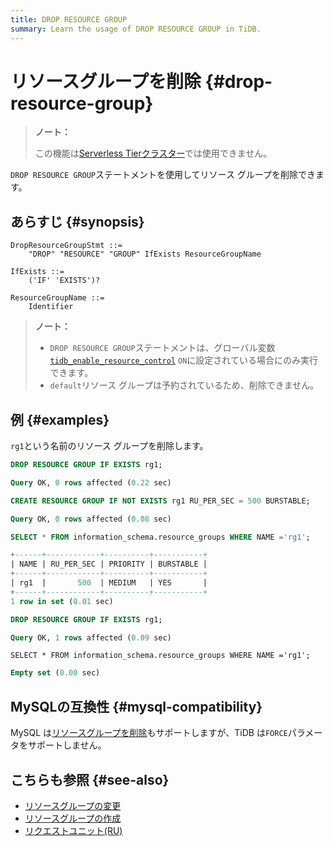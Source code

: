 ```yaml
---
title: DROP RESOURCE GROUP
summary: Learn the usage of DROP RESOURCE GROUP in TiDB.
---
```


# リソースグループを削除 {#drop-resource-group}

<CustomContent platform="tidb-cloud">

> **ノート：**
>
> この機能は[Serverless Tierクラスター](/tidb-cloud/select-cluster-tier.md#serverless-tier-beta)では使用できません。

</CustomContent>

`DROP RESOURCE GROUP`ステートメントを使用してリソース グループを削除できます。

## あらすじ {#synopsis}

```ebnf+diagram
DropResourceGroupStmt ::=
    "DROP" "RESOURCE" "GROUP" IfExists ResourceGroupName

IfExists ::=
    ('IF' 'EXISTS')?

ResourceGroupName ::=
    Identifier
```

> **ノート：**
>
> -   `DROP RESOURCE GROUP`ステートメントは、グローバル変数[`tidb_enable_resource_control`](/system-variables.md#tidb_enable_resource_control-new-in-v660) `ON`に設定されている場合にのみ実行できます。
> -   `default`リソース グループは予約されているため、削除できません。

## 例 {#examples}

`rg1`という名前のリソース グループを削除します。

```sql
DROP RESOURCE GROUP IF EXISTS rg1;
```

```sql
Query OK, 0 rows affected (0.22 sec)
```

```sql
CREATE RESOURCE GROUP IF NOT EXISTS rg1 RU_PER_SEC = 500 BURSTABLE;
```

```sql
Query OK, 0 rows affected (0.08 sec)
```

```sql
SELECT * FROM information_schema.resource_groups WHERE NAME ='rg1';
```

```sql
+------+------------+----------+-----------+
| NAME | RU_PER_SEC | PRIORITY | BURSTABLE |
+------+------------+----------+-----------+
| rg1  |       500  | MEDIUM   | YES       |
+------+------------+----------+-----------+
1 row in set (0.01 sec)
```

```sql
DROP RESOURCE GROUP IF EXISTS rg1;
```

```sql
Query OK, 1 rows affected (0.09 sec)
```

```
SELECT * FROM information_schema.resource_groups WHERE NAME ='rg1';
```

```sql
Empty set (0.00 sec)
```

## MySQLの互換性 {#mysql-compatibility}

MySQL は[リソースグループを削除](https://dev.mysql.com/doc/refman/8.0/en/drop-resource-group.html)もサポートしますが、TiDB は`FORCE`パラメータをサポートしません。

## こちらも参照 {#see-also}

-   [リソースグループの変更](/sql-statements/sql-statement-alter-resource-group.md)
-   [リソースグループの作成](/sql-statements/sql-statement-create-resource-group.md)
-   [リクエストユニット(RU)](/tidb-resource-control.md#what-is-request-unit-ru)
